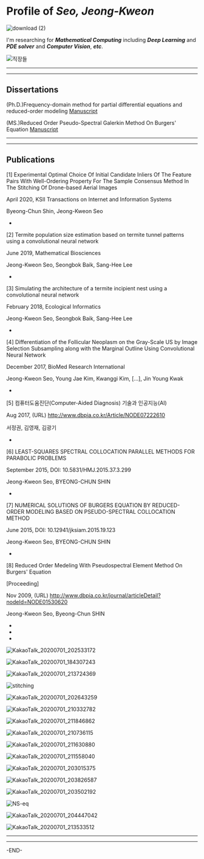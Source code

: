 # Profile of **_Seo, Jeong-Kweon_**

![download (2)](https://user-images.githubusercontent.com/26245409/86245454-751d1800-bbe4-11ea-9f39-283e4ef078b8.png)

I'm researching for **_Mathematical Computing_** including **_Deep Learning_** and **_PDE solver_** and **_Computer Vision_**, **_etc_**.

![직장들](https://user-images.githubusercontent.com/26245409/86247793-f3c78480-bbe7-11ea-9e34-5904b4ee1dfd.png)

*******************************************************************************
 
*******************************************************************************

## Dissertations
(Ph.D.)Frequency-domain method for partial differential equations and reduced-order modeling [Manuscript](http://www.riss.kr/search/detail/DetailView.do?p_mat_type=be54d9b8bc7cdb09&control_no=52e65d3a308b8c8cffe0bdc3ef48d419&outLink=N)

(MS.)Reduced Order Pseudo-Spectral Galerkin Method On Burgers' Equation [Manuscript](http://www.riss.or.kr/search/detail/DetailView.do?p_mat_type=be54d9b8bc7cdb09&control_no=62c250e0079aedfbffe0bdc3ef48d419)

*******************************************************************************

*******************************************************************************

## Publications
[1] Experimental Optimal Choice Of Initial Candidate Inliers Of The Feature Pairs With Well-Ordering Property For The Sample Consensus Method In The Stitching Of Drone-based Aerial Images

April 2020, KSII Transactions on Internet and Information Systems

Byeong-Chun Shin, Jeong-Kweon Seo

*

[2] Termite population size estimation based on termite tunnel patterns using a convolutional neural network

June 2019, Mathematical Biosciences

Jeong-Kweon Seo, Seongbok Baik, Sang-Hee Lee

*

[3] Simulating the architecture of a termite incipient nest using a convolutional neural network

February 2018, Ecological Informatics

Jeong-Kweon Seo, Seongbok Baik, Sang-Hee Lee

*

[4] Differentiation of the Follicular Neoplasm on the Gray-Scale US by Image Selection Subsampling along with the Marginal Outline Using Convolutional Neural Network

December 2017, BioMed Research International

Jeong-Kweon Seo, Young Jae Kim, Kwanggi Kim, [...], Jin Young Kwak

*

[5] 컴퓨터도움진단(Computer-Aided Diagnosis) 기술과 인공지능(AI)

Aug 2017, (URL) http://www.dbpia.co.kr/Article/NODE07222610

서정권, 김영재, 김광기

*

[6] LEAST-SQUARES SPECTRAL COLLOCATION PARALLEL METHODS FOR PARABOLIC PROBLEMS

September 2015, DOI: 10.5831/HMJ.2015.37.3.299

Jeong-Kweon Seo, BYEONG-CHUN SHIN

*

[7] NUMERICAL SOLUTIONS OF BURGERS EQUATION BY REDUCED-ORDER MODELING BASED ON PSEUDO-SPECTRAL COLLOCATION METHOD

June 2015, DOI: 10.12941/jksiam.2015.19.123

Jeong-Kweon Seo, BYEONG-CHUN SHIN

*

[8] Reduced Order Medeling With Pseudospectral Element Method On Burgers' Equation

[Proceeding]

Nov 2009, (URL) http://www.dbpia.co.kr/journal/articleDetail?nodeId=NODE01530620

Jeong-Kweon Seo, Byeong-Chun SHIN

*

*

*

![KakaoTalk_20200701_202533172](https://user-images.githubusercontent.com/26245409/86248819-5b320400-bbe9-11ea-9515-eaecf8964860.jpg)

![KakaoTalk_20200701_184307243](https://user-images.githubusercontent.com/26245409/86231023-db963c00-bbcc-11ea-8749-7746e39424ab.jpg)

![KakaoTalk_20200701_213724369](https://user-images.githubusercontent.com/26245409/86248863-70a72e00-bbe9-11ea-8f66-3995c4e0ed51.jpg)

![stitching](https://user-images.githubusercontent.com/26245409/86245346-4c951e00-bbe4-11ea-9e79-0bceadd55ed8.png)

![KakaoTalk_20200701_202643259](https://user-images.githubusercontent.com/26245409/86248912-7f8de080-bbe9-11ea-840b-3a89be57c1c0.jpg)

![KakaoTalk_20200701_210332782](https://user-images.githubusercontent.com/26245409/86243728-d55e8a80-bbe1-11ea-9dfc-0de508894648.png)

![KakaoTalk_20200701_211846862](https://user-images.githubusercontent.com/26245409/86249297-0f338f00-bbea-11ea-9b76-04c124e503ea.png)

![KakaoTalk_20200701_210736115](https://user-images.githubusercontent.com/26245409/86243632-afd18100-bbe1-11ea-86bc-31b0adb54a97.png)

![KakaoTalk_20200701_211630880](https://user-images.githubusercontent.com/26245409/86243616-a8aa7300-bbe1-11ea-9bac-0a12b88b35b8.png)

![KakaoTalk_20200701_211558040](https://user-images.githubusercontent.com/26245409/86243596-9f210b00-bbe1-11ea-80e3-2f075e770915.png)

![KakaoTalk_20200701_203015375](https://user-images.githubusercontent.com/26245409/86243519-8284d300-bbe1-11ea-80de-f251d6df35cc.png)

![KakaoTalk_20200701_203826587](https://user-images.githubusercontent.com/26245409/86248978-9b918200-bbe9-11ea-9ee1-da628d473c42.png)

![KakaoTalk_20200701_203502192](https://user-images.githubusercontent.com/26245409/86249018-a815da80-bbe9-11ea-8dc2-1d69e9886d29.jpg)

![NS-eq](https://user-images.githubusercontent.com/26245409/86243411-4e111700-bbe1-11ea-8631-62a81a39026e.PNG)

![KakaoTalk_20200701_204447042](https://user-images.githubusercontent.com/26245409/86249061-b8c65080-bbe9-11ea-9abe-43d465691b73.png)



![KakaoTalk_20200701_213533512](https://user-images.githubusercontent.com/26245409/86244972-b95be880-bbe3-11ea-884c-13310b031fc0.jpg)

*******************************************************************************

*******************************************************************************
 
-END-
